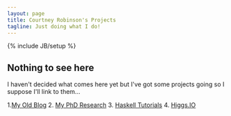 ```yaml
---
layout: page
title: Courtney Robinson's Projects
tagline: Just doing what I do!
---
```

{% include JB/setup %}

## Nothing to see here

I haven't decided what comes here yet but I've got some projects going so I suppose I'll link to them...

1.[My Old Blog](http://crlog.info)
2. [My PhD Research](http://research.zcourts.com)
3. [Haskell Tutorials](http://haskell.zcourts.com "A series of Haskell tutorials")
4. [Higgs.IO](http://higgs.io "Higgs.IO Netty based projects")